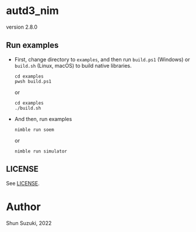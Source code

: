 # autd3_nim

version 2.8.0

## Run examples

- First, change directory to `examples`, and then run `build.ps1` (Windows) or `build.sh` (Linux, macOS) to build native libraries.

  ```
  cd examples
  pwsh build.ps1
  ```

  or

  ```
  cd examples
  ./build.sh
  ```

- And then, run examples

  ```
  nimble run soem
  ```

  or

  ```
  nimble run simulator
  ```

## LICENSE

See [LICENSE](https://github.com/shinolab/autd3/blob/master/LICENSE).

# Author

Shun Suzuki, 2022
